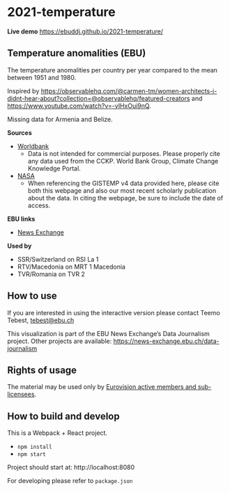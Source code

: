 # 2021-temperature

**Live demo** https://ebuddj.github.io/2021-temperature/

## Temperature anomalities (EBU)

The temperature anomalities per country per year compared to the mean between 1951 and 1980.

Inspired by https://observablehq.com/@carmen-tm/women-architects-i-didnt-hear-about?collection=@observablehq/featured-creators and https://www.youtube.com/watch?v=-yIHxOui9nQ.

Missing data for Armenia and Belize.

**Sources**
* [Worldbank](https://climateknowledgeportal.worldbank.org/download-data)
  * Data is not intended for commercial purposes. Please properly cite any data used from the CCKP. World Bank Group, Climate Change Knowledge Portal. 
* [NASA](https://data.giss.nasa.gov/gistemp/)
  * When referencing the GISTEMP v4 data provided here, please cite both this webpage and also our most recent scholarly publication about the data. In citing the webpage, be sure to include the date of access. 

**EBU links**
* [News Exchange](https://news-exchange.ebu.ch/item_detail/2ee6d07895acda9a9b3ca64b2d57a6e2/2021_10034929)

**Used by**
* SSR/Switzerland on RSI La 1
* RTV/Macedonia on MRT 1 Macedonia
* TVR/Romania on TVR 2

## How to use

If you are interested in using the interactive version please contact Teemo Tebest, tebest@ebu.ch

This visualization is part of the EBU News Exchange’s Data Journalism project. Other projects are available: https://news-exchange.ebu.ch/data-journalism

## Rights of usage

The material may be used only by [Eurovision active members and sub-licensees](https://www.ebu.ch/eurovision-news/members-and-sublicensees).

## How to build and develop

This is a Webpack + React project.

* `npm install`
* `npm start`

Project should start at: http://localhost:8080

For developing please refer to `package.json`
